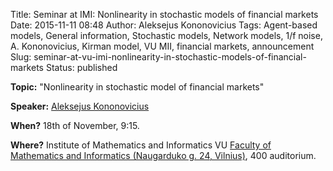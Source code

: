Title: Seminar at IMI: Nonlinearity in stochastic models of financial markets
Date: 2015-11-11 08:48
Author: Aleksejus Kononovicius
Tags: Agent-based models, General information, Stochastic models, Network models, 1/f noise, A. Kononovicius, Kirman model, VU MII, financial markets, announcement
Slug: seminar-at-vu-imi-nonlinearity-in-stochastic-models-of-financial-markets
Status: published

**Topic:** "Nonlinearity in stochastic model of financial markets"

**Speaker:** [Aleksejus Kononovicius](https://kononovicius.lt/)

**When?** 18th of November, 9:15.

**Where?** Institute of Mathematics and Informatics VU [Faculty of
Mathematics and Informatics (Naugarduko g. 24,
Vilnius)](http://www.mif.vu.lt/), 400 auditorium.

